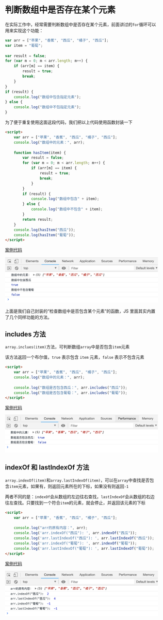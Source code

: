 # 判断数组中是否存在某个元素

在实际工作中，经常需要判断数组中是否存在某个元素，前面讲过的`for`循环可以用来实现这个功能：

```js
var arr = ["苹果", "香蕉", "西瓜", "橘子", "西瓜"];
var item = "葡萄";

var result = false;
for (var m = 0; m < arr.length; m++) {
    if (arr[m] == item) {
        result = true;
        break;
    }
}
if (result) {
    console.log("数组中包含指定元素");
} else {
    console.log("数组中不包指定元素");
}
```

为了便于重复使用这面这段代码，我们把以上代码使用函数封装一下

```html
<script>
    var arr = ["苹果", "香蕉", "西瓜", "橘子", "西瓜"];
    console.log("数组中的元素：", arr);

    function hasItem(item) {
        var result = false;
        for (var m = 0; m < arr.length; m++) {
            if (arr[m] == item) {
                result = true;
                break;
            }
        }
        if (result) {
            console.log("数组中包含" + item);
        } else {
            console.log("数组中不包含" + item);
        }
        return result;
    }
    console.log(hasItem("西瓜"));
    console.log(hasItem("葡萄"));
</script>
```

[案例代码](./demo/demo01.html)

![](./images/01.png)

上面是我们自己封装的“检查数组中是否包含某个元素”的函数，JS 里面其实内置了几个同样功能的方法。

## includes 方法

`array.inclues(item)`方法，可判断数组`array`中是否包含`item`元素

该方法返回一个布尔值，`true` 表示包含 `item` 元素，`false` 表示不包含元素

```html
<script>
    var arr = ["苹果", "香蕉", "西瓜", "橘子", "西瓜"];
    console.log("数组中的元素：", arr);

    console.log("数组是否包含西瓜：", arr.includes("西瓜"));
    console.log("数组是否包含葡萄：", arr.includes("葡萄"));
</script>
```

[案例代码](./demo/demo02.html)

![](./images/02.png)

## indexOf 和 lastIndexOf 方法

`array.indexOf(item)`和`array.lastIndexOf(item)`，可以在`array`中查找是否包含`item`元素，如果有，则返回元素所在的下标，如果没有则返回`-1`

两者不同的是：`indexOf`会从数组的左边往右查找，`lastIndexOf`会从数组的右边往左查找。只要找到一个符合`item`的元素，就会停止，并返回该元素的下标

```html
<script>
    var arr = ["苹果", "香蕉", "西瓜", "橘子", "西瓜"];

    console.log("arr的原有内容：", arr);
    console.log('arr.indexOf("西瓜"): ', arr.indexOf("西瓜"));
    console.log('arr.lastIndexOf("西瓜"): ', arr.lastIndexOf("西瓜"));
    console.log('arr.indexOf("葡萄"): ', arr.indexOf("葡萄"));
    console.log('arr.lastIndexOf("葡萄"): ', arr.lastIndexOf("葡萄"));
</script>
```

[案例代码](./demo/demo03.html)

![](./images/03.png)
